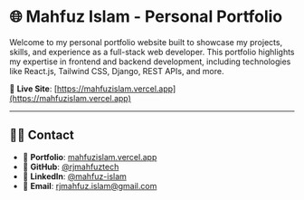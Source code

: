 # 🌐 Mahfuz Islam - Personal Portfolio

Welcome to my personal portfolio website built to showcase my projects, skills, and experience as a full-stack web developer. This portfolio highlights my expertise in frontend and backend development, including technologies like React.js, Tailwind CSS, Django, REST APIs, and more.

🔗 **Live Site**: [https://mahfuzislam.vercel.app](https://mahfuzislam.vercel.app)

---

## 🙋‍♂️ Contact

- 💼 **Portfolio**: [mahfuzislam.vercel.app](https://mahfuzislam.vercel.app)
- 🐙 **GitHub**: [@rjmahfuztech](https://github.com/rjmahfuztech)
- 🔗 **LinkedIn**: [@mahfuz-islam](https://linkedin.com/in/mahfuz-islam)
- 📧 **Email**: [rjmahfuz.islam@gmail.com](mailto:rjmahfuz.islam@gmail.com)
